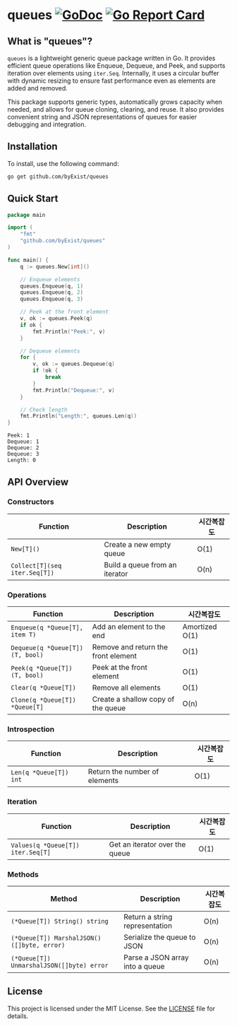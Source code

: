 # queues [![GoDoc](https://pkg.go.dev/badge/github.com/byExist/queues.svg)](https://pkg.go.dev/github.com/byExist/queues) [![Go Report Card](https://goreportcard.com/badge/github.com/byExist/queues)](https://goreportcard.com/report/github.com/byExist/queues)

## What is "queues"?

`queues` is a lightweight generic queue package written in Go. It provides efficient queue operations like Enqueue, Dequeue, and Peek, and supports iteration over elements using `iter.Seq`. Internally, it uses a circular buffer with dynamic resizing to ensure fast performance even as elements are added and removed.

This package supports generic types, automatically grows capacity when needed, and allows for queue cloning, clearing, and reuse. It also provides convenient string and JSON representations of queues for easier debugging and integration.


## Installation

To install, use the following command:

```bash
go get github.com/byExist/queues
```

## Quick Start

```go
package main

import (
	"fmt"
	"github.com/byExist/queues"
)

func main() {
	q := queues.New[int]()

	// Enqueue elements
	queues.Enqueue(q, 1)
	queues.Enqueue(q, 2)
	queues.Enqueue(q, 3)

	// Peek at the front element
	v, ok := queues.Peek(q)
	if ok {
		fmt.Println("Peek:", v)
	}

	// Dequeue elements
	for {
		v, ok := queues.Dequeue(q)
		if !ok {
			break
		}
		fmt.Println("Dequeue:", v)
	}

	// Check length
	fmt.Println("Length:", queues.Len(q))
}
```

```output
Peek: 1
Dequeue: 1
Dequeue: 2
Dequeue: 3
Length: 0
```


## API Overview

### Constructors

| Function                            | Description                         | 시간복잡도      |
|-------------------------------------|-------------------------------------|-----------------|
| `New[T]()`                          | Create a new empty queue            | O(1)            |
| `Collect[T](seq iter.Seq[T])`       | Build a queue from an iterator      | O(n)            |

### Operations

| Function                            | Description                         | 시간복잡도      |
|-------------------------------------|-------------------------------------|-----------------|
| `Enqueue(q *Queue[T], item T)`      | Add an element to the end           | Amortized O(1)  |
| `Dequeue(q *Queue[T]) (T, bool)`    | Remove and return the front element | O(1)            |
| `Peek(q *Queue[T]) (T, bool)`       | Peek at the front element           | O(1)            |
| `Clear(q *Queue[T])`                | Remove all elements                 | O(1)            |
| `Clone(q *Queue[T]) *Queue[T]`      | Create a shallow copy of the queue  | O(n)            |

### Introspection

| Function                            | Description                         | 시간복잡도      |
|-------------------------------------|-------------------------------------|-----------------|
| `Len(q *Queue[T]) int`              | Return the number of elements       | O(1)            |

### Iteration

| Function                            | Description                         | 시간복잡도      |
|-------------------------------------|-------------------------------------|-----------------|
| `Values(q *Queue[T]) iter.Seq[T]`   | Get an iterator over the queue      | O(1)            |

### Methods

| Method                              | Description                         | 시간복잡도      |
|-------------------------------------|-------------------------------------|-----------------|
| `(*Queue[T]) String() string`       | Return a string representation      | O(n)            |
| `(*Queue[T]) MarshalJSON() ([]byte, error)` | Serialize the queue to JSON   | O(n)            |
| `(*Queue[T]) UnmarshalJSON([]byte) error`   | Parse a JSON array into a queue | O(n)            |

## License

This project is licensed under the MIT License. See the [LICENSE](LICENSE) file for details.
